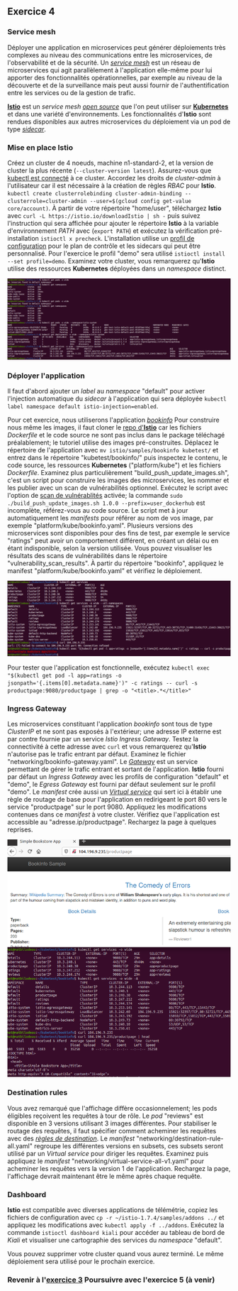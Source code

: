 ## Exercice 4

### Service mesh
Déployer une application en microservices peut générer déploiements très complexes au niveau des communications entre les microservices, de l'observabilité et de la sécurité. Un _[service mesh][3]_ est un réseau de microservices qui agit parallèlement à l'application elle-même pour lui apporter des fonctionnalités opérationnelles, par exemple au niveau de la découverte et de la surveillance mais peut aussi fournir de l'authentification entre les services ou de la gestion de trafic.

**[Istio][4]** est un _service mesh_ _[open source][5]_ que l'on peut utiliser sur **[Kubernetes][0]** et dans une variété d'environnements.  Les fonctionnalités d'**Istio** sont rendues disponibles aux autres microservices du déploiement via un pod de type _[sidecar][6]_.

### Mise en place Istio
Créez un cluster de 4 noeuds, machine n1-standard-2, et la version de cluster la plus récente (`--cluster-version latest`). Assurez-vous que [kubectl est connecté][7] à ce cluster. Accordez les droits de _cluster-admin_ à l'utilisateur car il est nécessaire à la création de règles _RBAC_ pour **Istio**. `kubectl create clusterrolebinding cluster-admin-binding --clusterrole=cluster-admin --user=$(gcloud config get-value core/account)`. À partir de votre répertoire "home/user", téléchargez **Istio** avec `curl -L https://istio.io/downloadIstio | sh -` puis suivez l'instruction qui sera affichée pour ajouter le répertoire **Istio** à la variable d'environnement _PATH_ avec (`export PATH`) et exécutez la vérification pré-installation `istioctl x precheck`.
L'installation utilise un [profil de configuration][8] pour le plan de contrôle et les sidecars qui peut être personnalisé. Pour l'exercice le profil "demo" sera utilisé `istioctl install --set profile=demo`. Examinez votre cluster, vous remarquerez qu'**Istio** utilise des ressources **Kubernetes** déployées dans un _namespace_ distinct.

![service mesh][img0]

### Déployer l'application
Il faut d'abord ajouter un _label_ au _namespace_ "default" pour activer l'injection automatique du _sidecar_ à l'application qui sera déployée `kubectl label namespace default istio-injection=enabled`.

Pour cet exercice, nous utiliserons l'application _[bookinfo][9]_ Pour construire nous même les images, il faut cloner le [repo d'**Istio**][10] car les fichiers _Dockerfile_ et le code source ne sont pas inclus dans le package téléchagé préalablement; le tutoriel utilise des images pré-construites. Déplacez le répertoire de l'application avec `mv istio/samples/bookinfo kubetest/` et entrez dans le répertoire "kubetest/bookinfo/" puis inspectez le contenu, le code source, les ressources **Kubernetes** ("platform/kube") et les fichiers _Dockerfile_. Examinez plus particulièrement "build_push_update_images.sh", c'est un script pour construire les images des microservices, les nommer et les publier avec un scan de vulnérabilités optionnel. Exécutez le script avec l'option de [scan de vulnérablités][11] activée; la commande `sudo ./build_push_update_images.sh 1.0.0 --prefix=user_dockerhub` est incomplète, référez-vous au code source. Le script met à jour automatiquement les _manifests_ pour référer au nom de vos image, par exemple "platform/kube/bookinfo.yaml". Plusieurs versions des microservices sont disponibles pour des fins de test, par exemple le service "ratings" peut avoir un comportement différent, en créant un délai ou en étant indisponible, selon la version utilisée. Vous pouvez visualiser les résultats des scans de vulnérabilités dans le répertoire "vulnerability_scan_results". À partir du répertoire "bookinfo", appliquez le manifest "platform/kube/bookinfo.yaml" et vérifiez le déploiement.

![services istio][img1]

Pour tester que l'application est fonctionnelle, exécutez `kubectl exec "$(kubectl get pod -l app=ratings -o jsonpath='{.items[0].metadata.name}')" -c ratings -- curl -s productpage:9080/productpage | grep -o "<title>.*</title>"`

### Ingress Gateway
Les microservices constituant l'application _bookinfo_ sont tous de type _ClusterIP_ et ne sont pas exposés à l'extérieur; une adresse IP externe est par contre fournie par un service _Istio Ingress Gateway_. Testez la connectivité à cette adresse avec `curl` et vous remarquerez qu'**Istio** n'autorise pas le trafic entrant par défaut. Examinez le fichier "networking/bookinfo-gateway.yaml". Le _[Gateway][12]_ est un service permettant de gérer le trafic entrant et sortant de l'application. **Istio** fourni par défaut un _Ingress Gateway_ avec les profils de configuration "default" et "demo", le _Egress Gateway_ est fourni par défaut seulement sur le profil "demo". Le _manifest_ crée aussi un _[Virtual service][13]_ qui sert ici à établir une règle de routage de base pour l'application en redirigeant le port 80 vers le service "productpage" sur le port 9080. Appliquez les modifications contenues dans ce _manifest_ à votre cluster. Vérifiez que l'application est accessible au "adresse.ip/productpage". Rechargez la page à quelques reprises.

![Ingress Gateway][img2]

### Destination rules
Vous avez remarqué que l'affichage diffère occasionnelement; les pods éligibles reçoivent les requêtes à tour de rôle. Le _pod_ "reviews" est disponible en 3 versions utilisant 3 images différentes. Pour stabiliser le routage des requêtes, il faut spécifier comment acheminer les requêtes avec des _[règles de destination][14]_. Le _manifest_ "networking/destination-rule-all.yaml" regroupe les différentes versions en subsets, ces subsets seront utilisé par un _Virtual service_ pour diriger les requêtes. Examinez puis appliquez le _manifest_ "networking/virtual-service-all-v1.yaml" pour acheminer les requêtes vers la version 1 de l'application. Rechargez la page, l'affichage devrait maintenant être le même après chaque requête.


### Dashboard
**Istio** est compatible avec diverses applications de télémétrie, copiez les fichiers de configuration avec `cp -r ~/istio-1.7.4/samples/addons ../` et appliquez les modifications avec `kubectl apply -f ../addons`. Exécutez la commande `istioctl dashboard kiali` pour accéder au tableau de bord de _Kiali_ et visualiser une cartographie des services du _namespace_ "default".


Vous pouvez supprimer votre cluster quand vous aurez terminé. Le même déploiement sera utilisé pour le prochain exercice.


### Revenir à l'[exercice 3][1]                  Poursuivre avec l'exercice 5 (à venir)

[0]: ./laboKube.html
[1]: ./laboKube2.html

[3]: https://en.wikipedia.org/wiki/Service_mesh
[4]: https://istio.io/latest/docs/concepts/what-is-istio/
[5]: https://github.com/istio/community
[6]: https://kubernetes.io/fr/docs/concepts/workloads/pods/pod-overview/#comprendre-les-pods
[7]: ./laboKube0.html
[8]: https://istio.io/latest/docs/setup/additional-setup/config-profiles/
[9]: https://istio.io/latest/docs/examples/bookinfo/
[10]: https://github.com/istio/istio/
[11]: http://imagescanner.cloud.ibm.com/
[12]: https://istio.io/latest/docs/concepts/traffic-management/#gateways
[13]: https://istio.io/latest/docs/concepts/traffic-management/#virtual-services
[14]: https://istio.io/latest/docs/concepts/traffic-management/#destination-rules

[img0]: ./img/kube/kube4-0.png "microservices"
[img1]: ./img/kube/kube4-1.png "services istio"
[img2]: ./img/kube/kube4-2.png "Ingress Gateway"
